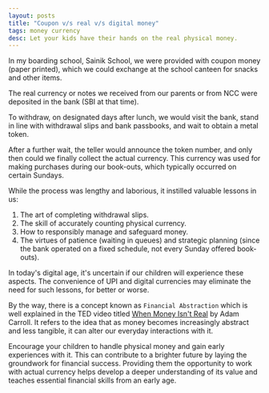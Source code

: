 ```yaml
---
layout: posts
title: "Coupon v/s real v/s digital money"
tags: money currency
desc: Let your kids have their hands on the real physical money.
---
```


In my boarding school, Sainik School, we were provided with coupon money (paper
printed), which we could exchange at the school canteen for snacks and other
items.

The real currency or notes we received from our parents or from NCC were
deposited in the bank (SBI at that time).

To withdraw, on designated days after lunch, we would visit the bank, stand in
line with withdrawal slips and bank passbooks, and wait to obtain a metal token.

After a further wait, the teller would announce the token number, and only then
could we finally collect the actual currency. This currency was used for making
purchases during our book-outs, which typically occurred on certain Sundays.

While the process was lengthy and laborious, it instilled valuable lessons in us:

1. The art of completing withdrawal slips.
2. The skill of accurately counting physical currency.
3. How to responsibly manage and safeguard money.
4. The virtues of patience (waiting in queues) and strategic planning (since the
   bank operated on a fixed schedule, not every Sunday offered book-outs).

In today's digital age, it's uncertain if our children will experience these
aspects. The convenience of UPI and digital currencies may eliminate the need
for such lessons, for better or worse.

By the way, there is a concept known as `Financial Abstraction` which is well
explained in the TED video titled [When Money Isn't Real](https://youtu.be/_VB39Jo8mAQ) by Adam Carroll. It
refers to the idea that as money becomes increasingly abstract and less
tangible, it can alter our everyday interactions with it.

Encourage your children to handle physical money and gain early experiences with
it. This can contribute to a brighter future by laying the groundwork for
financial success. Providing them the opportunity to work with actual currency
helps develop a deeper understanding of its value and teaches essential
financial skills from an early age.
